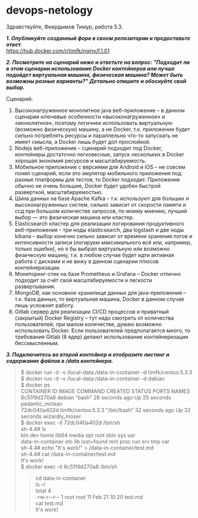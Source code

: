 # devops-netology
Здравствуйте, Фкирдымов Тимур, работа 5.3.

***1. Опубликуйте созданный форк в своем репозитории и предоставьте ответ.***  
https://hub.docker.com/r/timfk/nginx/f.1.01 

***2. Посмотрите на сценарий ниже и ответьте на вопрос: "Подходит ли в этом сценарии использование Docker контейнеров или лучше подойдет виртуальная машина, физическая машина? Может быть возможны разные варианты?"  Детально опишите и обоснуйте свой выбор.***

Сценарий:  
1) Высоконагруженное монолитное java веб-приложение – в данном сценарии ключевые особенности «высоконагруженное» и «монолитное», поэтому логичнее использовать виртуальную (возможно физическую) машину, а не Docker, т.к. приложение будет сильно потреблять ресурсы и параллельно что-то запускать не имеет смысла, а Docker лишь будет доп прослойкой.  
2) Nodejs веб-приложение – сценарий подходит под Docker, контейнеры достаточно легковесные, запуск нескольких в Docker хорошая экономия ресурсов и масштабируемость.  
3) Мобильное приложение c версиями для Android и iOS – не совсем понял сценарий, если это эмулятор мобильного приложения под разные платформы для тестов, то Docker подходит. Приложения обычно не очень большие, Docker будет удобен быстрой разверткой, масштабируемостью.  
4) Шина данных на базе Apache Kafka – т.к. используют для больших и высоконагруженных систем, сильно зависит от скорости памяти и ссд при большом количестве запросов, по моему мнению, лучший выбор — это физическая машина или кластер.  
5) Elasticsearch кластер для реализации логирования продуктивного веб-приложения - три ноды elasticsearch, два logstash и две ноды kibana – выбор конечно сильно зависит от времени хранения логов и интенсивности записи (логируем максимального всё или, например, только ошибки), но я бы выбрал виртуальную или возможно физическую машину, т.к. в любом случае будет идти активная работа с дисками и не вижу в данном сценарии плюсов контейнеризации.  
6) Мониторинг-стек на базе Prometheus и Grafana – Docker отлично подходит за счёт свой масштабируемости и легкости развертывания.  
7) MongoDB, как основное хранилище данных для java-приложения – т.к. база данных, то виртуальная машина, Docker в данном случае лишь усложнит работу.  
8) Gitlab сервер для реализации CI/CD процессов и приватный (закрытый) Docker Registry – тут надо смотреть от количества пользователей, при малом количестве, думаю возможно использовать Docker. Если пользователей предполагается много, то требования Gitlab (8 ядер) делают использование контейнеризации бессмысленным.  

***3. Подключитесь во второй контейнер и отобразите листинг и содержание файлов в /data контейнера.***  
>$ docker run -it -v /local-data:/data-in-container -d timfk/centos:5.3.3  
>$ docker run -it -v /local-data:/data-in-container -d debian  
>$ docker ps  
>CONTAINER ID   IMAGE                COMMAND       CREATED          STATUS          PORTS     NAMES  
>6c51f9d270a8   debian               	"bash"        	26 seconds ago   Up 25 seconds             pedantic_mclean  
>72dc040a402d   timfk/centos:5.3.3   "/bin/bash"   32 seconds ago   Up 32 seconds             wizardly_moser  
>$ docker exec -it 72dc040a402d /bin/sh  
>sh-4.4# ls  
>bin                dev  home  lib64       media  opt   root  sbin  sys  usr  
>data-in-container  etc  lib   lost+found  mnt    proc  run   srv   tmp  var  
>sh-4.4# echo "It's work!" > /data-in-container/test.md  
>sh-4.4# cat /data-in-container/test.md  
>It's work!  
>$ docker exec -it 6c51f9d270a8 /bin/sh  
>> cd data-in-container  
>> ls –l  
>total 4  
>-rw-r--r-- 1 root root 11 Feb 21 10:20 test.md  
>>cat test.md  
>It's work!




